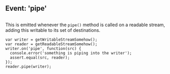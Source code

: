 ## Event: 'pipe'

## 

This is emitted whenever the `pipe()` method is called on a readable
stream, adding this writable to its set of destinations.

    var writer = getWritableStreamSomehow();
    var reader = getReadableStreamSomehow();
    writer.on('pipe', function(src) {
      console.error('something is piping into the writer');
      assert.equal(src, reader);
    });
    reader.pipe(writer);